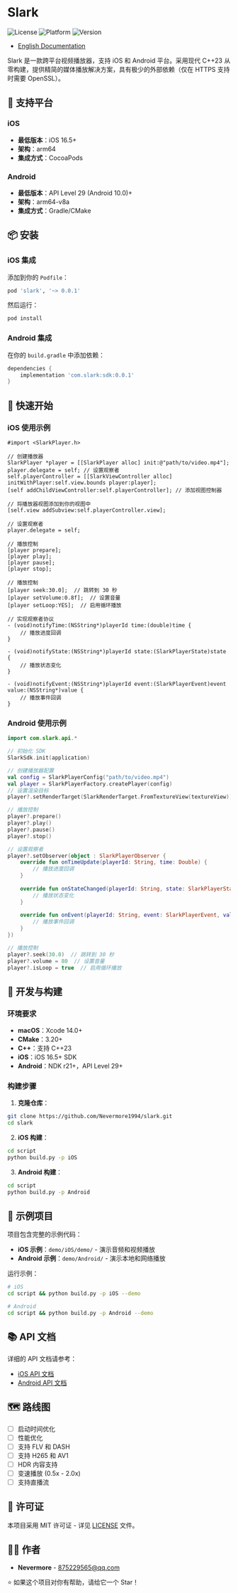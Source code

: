 # Slark

![License](https://img.shields.io/badge/license-MIT-blue.svg)
![Platform](https://img.shields.io/badge/platform-iOS%20%7C%20Android-lightgrey.svg)
![Version](https://img.shields.io/badge/version-0.0.1-green.svg)

- [English Documentation](README.md)

Slark 是一款跨平台视频播放器，支持 iOS 和 Android 平台。采用现代 C++23 从零构建，提供精简的媒体播放解决方案，具有极少的外部依赖（仅在 HTTPS 支持时需要 OpenSSL）。

## 🔧 支持平台

### iOS
- **最低版本**：iOS 16.5+
- **架构**：arm64
- **集成方式**：CocoaPods

### Android  
- **最低版本**：API Level 29 (Android 10.0)+
- **架构**：arm64-v8a
- **集成方式**：Gradle/CMake

## 📦 安装

### iOS 集成

添加到你的 `Podfile`：

```ruby
pod 'slark', '~> 0.0.1'
```

然后运行：
```bash
pod install
```

### Android 集成

在你的 `build.gradle` 中添加依赖：

```gradle
dependencies {
    implementation 'com.slark:sdk:0.0.1'
}
```

## 🚀 快速开始

### iOS 使用示例

```objc
#import <SlarkPlayer.h>

// 创建播放器
SlarkPlayer *player = [[SlarkPlayer alloc] init:@"path/to/video.mp4"];
player.delegate = self; // 设置观察者
self.playerController = [[SlarkViewController alloc] initWithPlayer:self.view.bounds player:player];
[self addChildViewController:self.playerController]; // 添加视图控制器

// 将播放器视图添加到你的视图中
[self.view addSubview:self.playerController.view];

// 设置观察者
player.delegate = self;

// 播放控制
[player prepare];
[player play];
[player pause];
[player stop];

// 播放控制
[player seek:30.0];  // 跳转到 30 秒
[player setVolume:0.8f];  // 设置音量
[player setLoop:YES];  // 启用循环播放

// 实现观察者协议
- (void)notifyTime:(NSString*)playerId time:(double)time {
    // 播放进度回调
}

- (void)notifyState:(NSString*)playerId state:(SlarkPlayerState)state {
    // 播放状态变化
}

- (void)notifyEvent:(NSString*)playerId event:(SlarkPlayerEvent)event value:(NSString*)value {
    // 播放事件回调
}
```

### Android 使用示例

```kotlin
import com.slark.api.*

// 初始化 SDK
SlarkSdk.init(application)

// 创建播放器配置
val config = SlarkPlayerConfig("path/to/video.mp4")
val player = SlarkPlayerFactory.createPlayer(config)
// 设置渲染目标
player?.setRenderTarget(SlarkRenderTarget.FromTextureView(textureView))

// 播放控制
player?.prepare()
player?.play()
player?.pause()
player?.stop()

// 设置观察者
player?.setObserver(object : SlarkPlayerObserver {
    override fun onTimeUpdate(playerId: String, time: Double) {
        // 播放进度回调
    }
    
    override fun onStateChanged(playerId: String, state: SlarkPlayerState) {
        // 播放状态变化
    }
    
    override fun onEvent(playerId: String, event: SlarkPlayerEvent, value: String) {
        // 播放事件回调
    }
})

// 播放控制
player?.seek(30.0)  // 跳转到 30 秒
player?.volume = 80  // 设置音量
player?.isLoop = true  // 启用循环播放
```

## 🔧 开发与构建

### 环境要求

- **macOS**：Xcode 14.0+
- **CMake**：3.20+
- **C++**：支持 C++23
- **iOS**：iOS 16.5+ SDK
- **Android**：NDK r21+，API Level 29+

### 构建步骤

1. **克隆仓库**：
```bash
git clone https://github.com/Nevermore1994/slark.git
cd slark
```

2. **iOS 构建**：
```bash
cd script
python build.py -p iOS
```

3. **Android 构建**：
```bash
cd script
python build.py -p Android
```

## 📖 示例项目

项目包含完整的示例代码：

- **iOS 示例**：`demo/iOS/demo/` - 演示音频和视频播放
- **Android 示例**：`demo/Android/` - 演示本地和网络播放

运行示例：

```bash
# iOS
cd script && python build.py -p iOS --demo

# Android  
cd script && python build.py -p Android --demo
```

## 📚 API 文档

详细的 API 文档请参考：
- [iOS API 文档](docs/ios-api.md)
- [Android API 文档](docs/android-api.md)

## 🗺️ 路线图

- [ ] 启动时间优化
- [ ] 性能优化
- [ ] 支持 FLV 和 DASH
- [ ] 支持 H265 和 AV1
- [ ] HDR 内容支持
- [ ] 变速播放 (0.5x - 2.0x)
- [ ] 支持直播流

## 📄 许可证

本项目采用 MIT 许可证 - 详见 [LICENSE](LICENSE) 文件。

## 👨‍💻 作者

- **Nevermore** - [875229565@qq.com](mailto:875229565@qq.com)

⭐ 如果这个项目对你有帮助，请给它一个 Star！ 
